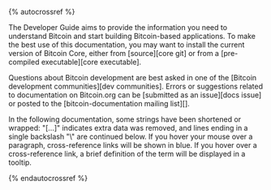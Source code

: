 {% autocrossref %}

The Developer Guide aims to provide the information you need to understand
Bitcoin and start building Bitcoin-based applications. To make the best use of
this documentation, you may want to install the current version of Bitcoin
Core, either from [source][core git] or from a [pre-compiled executable][core executable].

Questions about Bitcoin development are best asked in one of the
[Bitcoin development communities][dev communities].
Errors or suggestions related to
documentation on Bitcoin.org can be [submitted as an issue][docs issue]
or posted to the [bitcoin-documentation mailing list][].

In the following documentation, some strings have been shortened or wrapped: "[...]"
indicates extra data was removed, and lines ending in a single backslash "\\"
are continued below. If you hover your mouse over a paragraph, cross-reference
links will be shown in blue.  If you hover over a cross-reference link, a brief
definition of the term will be displayed in a tooltip.

{% endautocrossref %}
